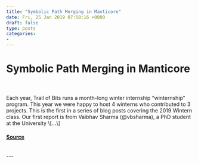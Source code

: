 ```yaml
---
title: "Symbolic Path Merging in Manticore"
date: Fri, 25 Jan 2019 07:50:16 +0000
draft: false
type: posts
categories: 
- 
---
```

# Symbolic Path Merging in Manticore

<br/>

<br/>
Each year, Trail of Bits runs a month-long winter internship “winternship” program. This year we were happy to host 4 winterns who contributed to 3 projects. This is the first in a series of blog posts covering the 2019 Wintern class. Our first report is from Vaibhav Sharma (@vbsharma), a PhD student at the University \[…\]

#### [Source](https://blog.trailofbits.com/2019/01/25/symbolic-path-merging-in-manticore/)

<br/>
---
